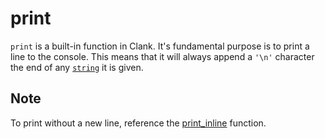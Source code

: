 # print

`print` is a built-in function in Clank. It's fundamental
purpose is to print a line to the console. This means that
it will always append a `'\n'` character the end of any 
[`string`](docs/primitives/sting.md) it is given.

## Note
To print without a new line, reference the
[print_inline](docs/base/print_inline.md) function.
